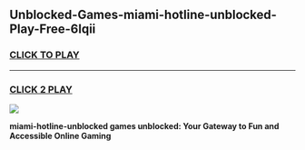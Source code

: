 
## Unblocked-Games-miami-hotline-unblocked-Play-Free-6lqii
<h3>
<a href="https://premium76.site?title=miami-hotline-unblocked&ref=21A">CLICK TO PLAY</a></h3>
<hr>

<h3>
<a href="https://premium76.site?title=miami-hotline-unblocked&ref=21A">CLICK 2 PLAY</a>
  
</h3>

<a href="https://premium76.site?title=miami-hotline-unblocked&ref=21A"><img src="https://clearcache.store/games.png"></a>


**miami-hotline-unblocked games unblocked: Your Gateway to Fun and Accessible Online Gaming**
